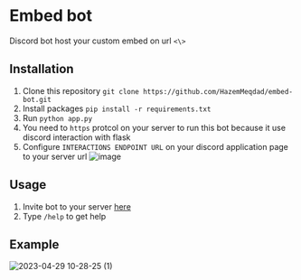# Embed bot
Discord bot host your custom embed on url `<\>`

## Installation
1. Clone this repository `git clone https://github.com/HazemMeqdad/embed-bot.git`
2. Install packages `pip install -r requirements.txt`
3. Run `python app.py`
4. You need to `https` protcol on your server to run this bot because it use discord interaction with flask
5. Configure `INTERACTIONS ENDPOINT URL` on your discord application page to your server url
![image](https://user-images.githubusercontent.com/66125469/235468829-8143aa3b-1a34-41d5-8b68-7784d5d7d7f0.png)

## Usage
1. Invite bot to your server [here](https://discord.com/api/oauth2/authorize?client_id=756217059351724207&permissions=16384&scope=bot%20applications.commands)
2. Type `/help` to get help

## Example
![2023-04-29 10-28-25 (1)](https://user-images.githubusercontent.com/66125469/235468855-5c83c20c-d491-417c-80e7-0924400d5335.gif)
